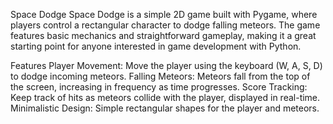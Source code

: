 Space Dodge
Space Dodge is a simple 2D game built with Pygame, where players control a rectangular character to dodge falling meteors. The game features basic mechanics and straightforward gameplay, making it a great starting point for anyone interested in game development with Python.

Features
Player Movement: Move the player using the keyboard (W, A, S, D) to dodge incoming meteors.
Falling Meteors: Meteors fall from the top of the screen, increasing in frequency as time progresses.
Score Tracking: Keep track of hits as meteors collide with the player, displayed in real-time.
Minimalistic Design: Simple rectangular shapes for the player and meteors.
